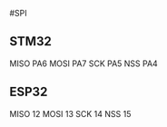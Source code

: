 #SPI
## STM32
MISO   PA6
MOSI   PA7
SCK    PA5
NSS    PA4
## ESP32
MISO   12
MOSI   13
SCK    14
NSS    15
